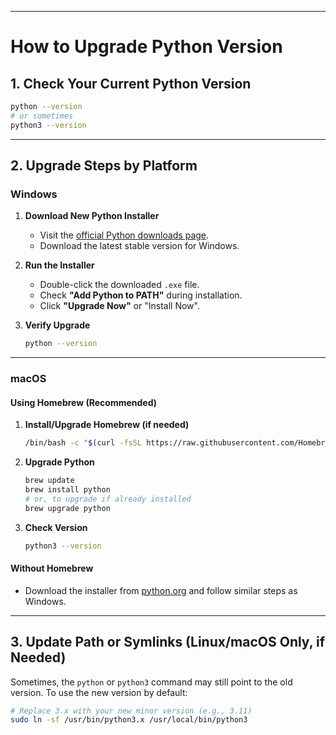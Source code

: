
---

# How to Upgrade Python Version

## 1. Check Your Current Python Version

```sh
python --version
# or sometimes
python3 --version
```

---

## 2. Upgrade Steps by Platform

### **Windows**

1. **Download New Python Installer**
   - Visit the [official Python downloads page](https://www.python.org/downloads/).
   - Download the latest stable version for Windows.

2. **Run the Installer**
   - Double-click the downloaded `.exe` file.
   - Check **"Add Python to PATH"** during installation.
   - Click **"Upgrade Now"** or "Install Now".

3. **Verify Upgrade**
   ```sh
   python --version
   ```

---

### **macOS**

#### **Using Homebrew (Recommended)**

1. **Install/Upgrade Homebrew (if needed)**
   ```sh
   /bin/bash -c "$(curl -fsSL https://raw.githubusercontent.com/Homebrew/install/HEAD/install.sh)"
   ```

2. **Upgrade Python**
   ```sh
   brew update
   brew install python
   # or, to upgrade if already installed
   brew upgrade python
   ```

3. **Check Version**
   ```sh
   python3 --version
   ```

#### **Without Homebrew**

- Download the installer from [python.org](https://www.python.org/downloads/) and follow similar steps as Windows.

---

## 3. Update Path or Symlinks (Linux/macOS Only, if Needed)

Sometimes, the `python` or `python3` command may still point to the old version. To use the new version by default:

```sh
# Replace 3.x with your new minor version (e.g., 3.11)
sudo ln -sf /usr/bin/python3.x /usr/local/bin/python3
```

